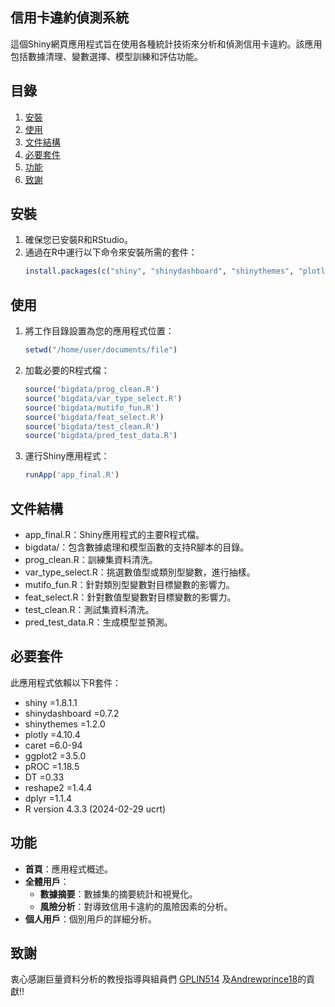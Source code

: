 ## 信用卡違約偵測系統

這個Shiny網頁應用程式旨在使用各種統計技術來分析和偵測信用卡違約。該應用包括數據清理、變數選擇、模型訓練和評估功能。

## 目錄

1. [安裝](#安裝)
2. [使用](#使用)
3. [文件結構](#文件結構)
4. [必要套件](#必要套件)
5. [功能](#功能)
6. [致謝](#致謝)

## 安裝

1. 確保您已安裝R和RStudio。
2. 通過在R中運行以下命令來安裝所需的套件：
    ```R
    install.packages(c("shiny", "shinydashboard", "shinythemes", "plotly", "caret", "ggplot2", "pROC", "DT", "reshape2", "dplyr"))
    ```

## 使用

1. 將工作目錄設置為您的應用程式位置：
    ```R
    setwd("/home/user/documents/file")
    ```
2. 加載必要的R程式檔：
    ```R
    source('bigdata/prog_clean.R')
    source('bigdata/var_type_select.R')
    source('bigdata/mutifo_fun.R')
    source('bigdata/feat_select.R')
    source('bigdata/test_clean.R')
    source('bigdata/pred_test_data.R')
    ```
3. 運行Shiny應用程式：
    ```R
    runApp('app_final.R')
    ```

## 文件結構

- app_final.R：Shiny應用程式的主要R程式檔。
- bigdata/：包含數據處理和模型函數的支持R腳本的目錄。
- prog_clean.R：訓練集資料清洗。
- var_type_select.R：挑選數值型或類別型變數，進行抽樣。
- mutifo_fun.R：針對類別型變數對目標變數的影響力。
- feat_select.R：針對數值型變數對目標變數的影響力。
- test_clean.R：測試集資料清洗。
- pred_test_data.R：生成模型並預測。

## 必要套件

此應用程式依賴以下R套件：
- shiny =1.8.1.1
- shinydashboard =0.7.2
- shinythemes =1.2.0
- plotly =4.10.4
- caret =6.0-94
- ggplot2 =3.5.0
- pROC =1.18.5
- DT =0.33
- reshape2 =1.4.4
- dplyr =1.1.4
- R version 4.3.3 (2024-02-29 ucrt)


## 功能

- **首頁**：應用程式概述。
- **全體用戶**：
  - **數據摘要**：數據集的摘要統計和視覺化。
  - **風險分析**：對導致信用卡違約的風險因素的分析。
- **個人用戶**：個別用戶的詳細分析。

## 致謝

衷心感謝巨量資料分析的教授指導與組員們 [GPLIN514](https://github.com/GPLIN514) 及[Andrewprince18](https://github.com/Andrewprince18)的貢獻!!
